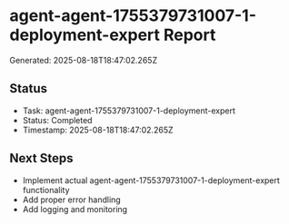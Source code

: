 # agent-agent-1755379731007-1-deployment-expert Report

Generated: 2025-08-18T18:47:02.265Z

## Status
- Task: agent-agent-1755379731007-1-deployment-expert
- Status: Completed
- Timestamp: 2025-08-18T18:47:02.265Z

## Next Steps
- Implement actual agent-agent-1755379731007-1-deployment-expert functionality
- Add proper error handling
- Add logging and monitoring

